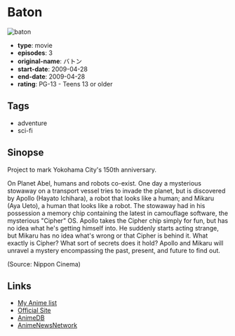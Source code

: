 # Baton

![baton](https://cdn.myanimelist.net/images/anime/5/50623.jpg)

-   **type**: movie
-   **episodes**: 3
-   **original-name**: バトン
-   **start-date**: 2009-04-28
-   **end-date**: 2009-04-28
-   **rating**: PG-13 - Teens 13 or older

## Tags

-   adventure
-   sci-fi

## Sinopse

Project to mark Yokohama City's 150th anniversary.

On Planet Abel, humans and robots co-exist. One day a mysterious stowaway on a transport vessel tries to invade the planet, but is discovered by Apollo (Hayato Ichihara), a robot that looks like a human; and Mikaru (Aya Ueto), a human that looks like a robot. The stowaway had in his possession a memory chip containing the latest in camouflage software, the mysterious "Cipher" OS. Apollo takes the Cipher chip simply for fun, but has no idea what he's getting himself into. He suddenly starts acting strange, but Mikaru has no idea what's wrong or that Cipher is behind it. What exactly is Cipher? What sort of secrets does it hold? Apollo and Mikaru will unravel a mystery encompassing the past, present, and future to find out.

(Source: Nippon Cinema)

## Links

-   [My Anime list](https://myanimelist.net/anime/6189/Baton)
-   [Official Site](http://www.baton-y150.jp/)
-   [AnimeDB](http://anidb.info/perl-bin/animedb.pl?show=anime&aid=6651)
-   [AnimeNewsNetwork](http://www.animenewsnetwork.com/encyclopedia/anime.php?id=12648)
